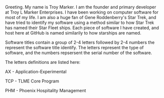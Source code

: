 Greeting. My name is Troy Marker. I am the founder and primary developer at Troy L Marker Enterprises. I have been working on computer software for most of my life. I am also a huge fan of Gene Roddenberry's Star Trek,
and have tried to identify my software using a method similar to how Star Trek has named their Star  Fleet ships. Each piece of software I have created, and host here at GitHub is named similarily to how starships are
named.

Software titles contain a group of 2-4 letters followed by 2-4 numbers the represent the software title identify. The letters represent the type of software, and the numbers repsersent the serial number of the software.

The letters definitions are listed here:

AX - Application-Experimental

TCP - TLME Core Program

PHM - Phoenix Hospitality Management


